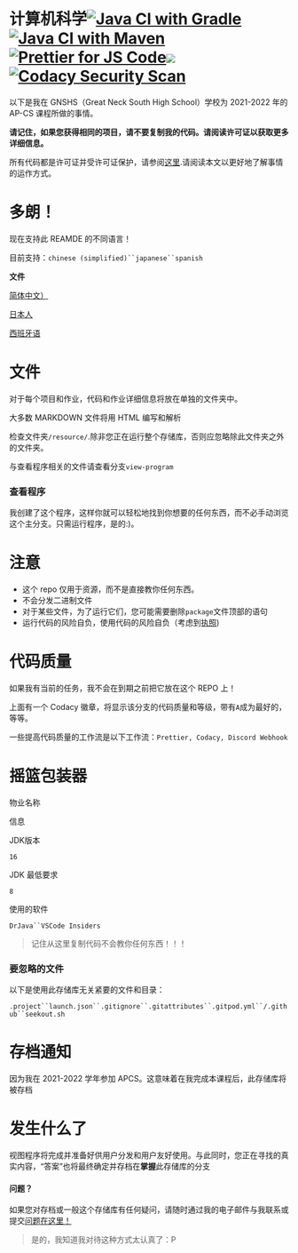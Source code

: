 # 计算机科学[![Java CI with Gradle](https://github.com/meng-jack/apcs/actions/workflows/gradle.yml/badge.svg?branch=dax-program)](https://github.com/meng-jack/apcs/actions/workflows/gradle.yml)[![Java CI with Maven](https://github.com/meng-jack/apcs/actions/workflows/maven.yml/badge.svg?branch=dax-program)](https://github.com/meng-jack/apcs/actions/workflows/maven.yml)[![Prettier for JS Code](https://github.com/meng-jack/apcs/actions/workflows/prettify.yml/badge.svg?branch=dax-program)](https://github.com/meng-jack/apcs/actions/workflows/prettify.yml)![](https://img.shields.io/github/repo-size/exoad/apcs)[![Codacy Security Scan](https://github.com/exoad/apcs/actions/workflows/codacy-analysis.yml/badge.svg)](https://github.com/exoad/apcs/actions/workflows/codacy-analysis.yml)

以下是我在 GNSHS（Great Neck South High School）学校为 2021-2022 年的 AP-CS 课程所做的事情。

**请记住，如果您获得相同的项目，请不要复制我的代码。请阅读许可证以获取更多详细信息。**

所有代码都是许可证并受许可证保护，请参阅[这里](./LICENSE.md).请阅读本文以更好地了解事情的运作方式。

# 多朗！

现在支持此 REAMDE 的不同语言！

目前支持：`chinese (simplified)``japanese``spanish`

**文件**

[简体中文）](README.zh-CN.md)

[日本人](README.ja.md)

[西班牙语](README.es.md)

# 文件

对于每个项目和作业，代码和作业详细信息将放在单独的文件夹中。

大多数 MARKDOWN 文件将用 HTML 编写和解析

检查文件夹`/resource/`.除非您正在运行整个存储库，否则应忽略除此文件夹之外的文件夹。

与查看程序相关的文件请查看分支`view-program`

### 查看程序

我创建了这个程序，这样你就可以轻松地找到你想要的任何东西，而不必手动浏览这个主分支。只需运行程序，是的:)。

# 注意

-   这个 repo 仅用于资源，而不是直接教你任何东西。
-   不会分发二进制文件
-   对于某些文件，为了运行它们，您可能需要删除`package`文件顶部的语句
-   运行代码的风险自负，使用代码的风险自负（考虑到[执照](./LICENSE.md))

# 代码质量

如果我有当前的任务，我不会在到期之前把它放在这个 REPO 上！

上面有一个 Codacy 徽章，将显示该分支的代码质量和等级，带有`A`成为最好的，等等。

一些提高代码质量的工作流是以下工作流：`Prettier, Codacy, Discord Webhook`

# 摇篮包装器

物业名称

信息

JDK版本

`16`

JDK 最低要求

`8`

使用的软件

`DrJava``VSCode Insiders`

> 记住从这里复制代码不会教你任何东西！！！

### 要忽略的文件

以下是使用此存储库无关紧要的文件和目录：

`.project``launch.json``.gitignore``.gitattributes``.gitpod.yml``/.github``seekout.sh`

# 存档通知

因为我在 2021-2022 学年参加 APCS。这意味着在我完成本课程后，此存储库将被存档

# 发生什么了

视图程序将完成并准备好供用户分发和用户友好使用。与此同时，您正在寻找的真实内容，“答案”也将最终确定并存档在**掌握**此存储库的分支

#### 问题？

如果您对存档或一般这个存储库有任何疑问，请随时通过我的电子邮件与我联系或提交[问题在这里！](https://github.com/exoad/apcs/issues)

> 是的，我知道我对待这种方式太认真了：P
